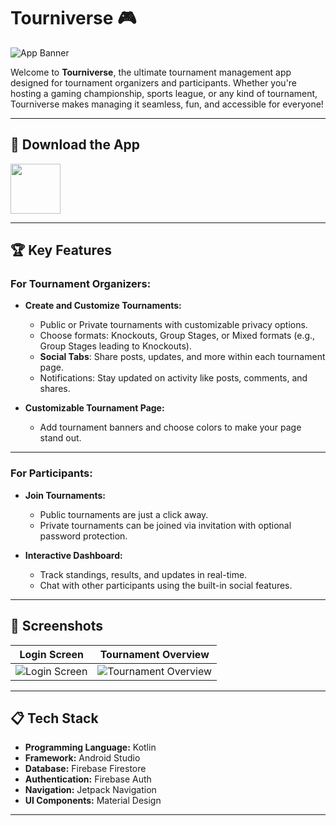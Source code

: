 # Tourniverse 🎮

![App Banner](https://via.placeholder.com/1000x300.png?text=Tourniverse+-+Your+Ultimate+Tournament+Management+App)

Welcome to **Tourniverse**, the ultimate tournament management app designed for tournament organizers and participants. Whether you're hosting a gaming championship, sports league, or any kind of tournament, Tourniverse makes managing it seamless, fun, and accessible for everyone!

---

## 🔗 Download the App

<a href="https://play.google.com/store/apps/details?id=com.example.tourniverse"><img src="https://upload.wikimedia.org/wikipedia/commons/7/78/Google_Play_Store_badge_EN.svg" height="80" /></a>


---

## 🏆 Key Features

### For Tournament Organizers:
- **Create and Customize Tournaments:**
  - Public or Private tournaments with customizable privacy options.
  - Choose formats: Knockouts, Group Stages, or Mixed formats (e.g., Group Stages leading to Knockouts).
  - **Social Tabs**: Share posts, updates, and more within each tournament page.
  - Notifications: Stay updated on activity like posts, comments, and shares.

- **Customizable Tournament Page:**
  - Add tournament banners and choose colors to make your page stand out.

---

### For Participants:
- **Join Tournaments:**
  - Public tournaments are just a click away.
  - Private tournaments can be joined via invitation with optional password protection.

- **Interactive Dashboard:**
  - Track standings, results, and updates in real-time.
  - Chat with other participants using the built-in social features.



---

## 📸 Screenshots

| Login Screen                         | Tournament Overview               |
|--------------------------------------|-----------------------------------|
| ![Login Screen](https://via.placeholder.com/200x400.png) | ![Tournament Overview](https://via.placeholder.com/200x400.png) |

---

## 📋 Tech Stack

- **Programming Language:** Kotlin
- **Framework:** Android Studio
- **Database:** Firebase Firestore
- **Authentication:** Firebase Auth
- **Navigation:** Jetpack Navigation
- **UI Components:** Material Design

---

